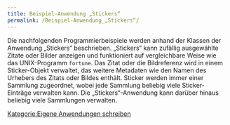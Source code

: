 ```yaml
---
title: Beispiel-Anwendung „Stickers“
permalink: /Beispiel-Anwendung_„Stickers“/
---
```


Die nachfolgenden Programmierbeispiele werden anhand der Klassen der Anwendung „Stickers“ beschrieben. „Stickers“ kann zufällig ausgewählte Zitate oder Bilder anzeigen und funktioniert auf vergleichbare Weise wie das UNIX-Programm `fortune`. Das Zitat oder die Bildreferenz wird in einem Sticker-Objekt verwaltet, das weitere Metadaten wie den Namen des Urhebers des Zitats oder Bildes enthält. Sticker werden immer einer Sammlung zugeordnet, wobei jede Sammlung beliebig viele Sticker-Einträge verwalten kann. Die „Stickers“-Anwendung kann darüber hinaus beliebig viele Sammlungen verwalten.

[Kategorie:Eigene Anwendungen schreiben](export_de/Kategorie:Eigene_Anwendungen_schreiben.md)